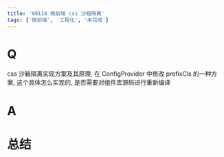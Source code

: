 ```yaml
---
title: '00118 微前端 css 沙箱隔离'
tags: ['微前端', '工程化', '未完成']
---
```


# Q

css 沙箱隔离实现方案及其原理, 在 ConfigProvider 中修改 prefixCls 的一种方案, 这个具体怎么实现的, 是否需要对组件库源码进行重新编译

# A



# 总结



<script>
  function func() {

  }
  
</script>